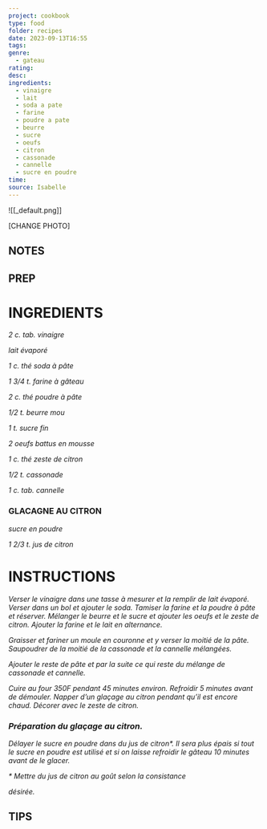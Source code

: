 ```yaml
---
project: cookbook
type: food
folder: recipes
date: 2023-09-13T16:55
tags: 
genre:
  - gateau
rating: 
desc: 
ingredients:
  - vinaigre
  - lait
  - soda a pate
  - farine
  - poudre a pate
  - beurre
  - sucre
  - oeufs
  - citron
  - cassonade
  - cannelle
  - sucre en poudre
time: 
source: Isabelle
---
```


![[_default.png]]

[CHANGE PHOTO]


## NOTES




## PREP


# INGREDIENTS

_2 c. tab. vinaigre_

_lait évaporé_

_1 c. thé soda à pâte_

_1 3/4 t. farine à gâteau_

_2 c. thé poudre à pâte_

_1/2 t. beurre mou_

_1 t. sucre fin_

_2 oeufs battus en mousse_

_1 c. thé zeste de citron_

_1/2 t. cassonade_

_1 c. tab. cannelle_


### GLACAGNE AU CITRON

_sucre en poudre_

_1 2/3 t. jus de citron_



# INSTRUCTIONS

_Verser le vinaigre dans une tasse à mesurer_
_et la remplir de lait évaporé. Verser dans un_
_bol et ajouter le soda. Tamiser la farine et la_
_poudre à pâte et réserver. Mélanger le beurre_
_et le sucre et ajouter les oeufs et le zeste de_
_citron. Ajouter la farine et le lait en alternance._

_Graisser et fariner un moule en couronne et y_
_verser la moitié de la pâte. Saupoudrer de la_
_moitié de la cassonade et la cannelle mélangées._

_Ajouter le reste de pâte et par la suite_
_ce qui reste du mélange de cassonade et cannelle._

_Cuire au four 350F pendant 45 minutes_
_environ. Refroidir 5 minutes avant de démouler._
_Napper d’un glaçage au citron pendant_
_qu’il est encore chaud. Décorer avec le zeste_
_de citron._

### _Préparation du glaçage au citron._

_Délayer le sucre en poudre dans du jus de_
_citron*. Il sera plus épais si tout le sucre en_
_poudre est utilisé et si on laisse refroidir le_
_gâteau 10 minutes avant de le glacer._

_* Mettre du jus de citron au goût selon la consistance_

_désirée._




## TIPS



